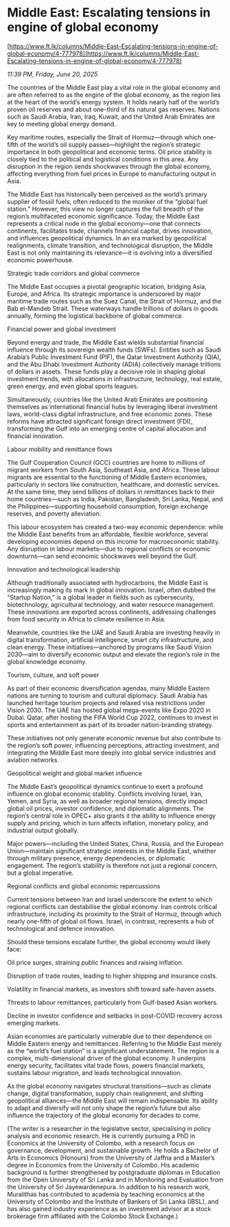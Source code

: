 # Middle East: Escalating tensions in engine of global economy

[https://www.ft.lk/columns/Middle-East-Escalating-tensions-in-engine-of-global-economy/4-777978](https://www.ft.lk/columns/Middle-East-Escalating-tensions-in-engine-of-global-economy/4-777978)

*11:39 PM, Friday, June 20, 2025*

The countries of the Middle East play a vital role in the global economy and are often referred to as the engine of the global economy, as the region lies at the heart of the world’s energy system. It holds nearly half of the world’s proven oil reserves and about one-third of its natural gas reserves. Nations such as Saudi Arabia, Iran, Iraq, Kuwait, and the United Arab Emirates are key to meeting global energy demand.

Key maritime routes, especially the Strait of Hormuz—through which one-fifth of the world’s oil supply passes—highlight the region’s strategic importance in both geopolitical and economic terms. Oil price stability is closely tied to the political and logistical conditions in this area. Any disruption in the region sends shockwaves through the global economy, affecting everything from fuel prices in Europe to manufacturing output in Asia.

The Middle East has historically been perceived as the world’s primary supplier of fossil fuels, often reduced to the moniker of the “global fuel station.” However, this view no longer captures the full breadth of the region’s multifaceted economic significance. Today, the Middle East represents a critical node in the global economy—one that connects continents, facilitates trade, channels financial capital, drives innovation, and influences geopolitical dynamics. In an era marked by geopolitical realignments, climate transition, and technological disruption, the Middle East is not only maintaining its relevance—it is evolving into a diversified economic powerhouse.

Strategic trade corridors and global commerce

The Middle East occupies a pivotal geographic location, bridging Asia, Europe, and Africa. Its strategic importance is underscored by major maritime trade routes such as the Suez Canal, the Strait of Hormuz, and the Bab el-Mandeb Strait. These waterways handle trillions of dollars in goods annually, forming the logistical backbone of global commerce.

Financial power and global investment

Beyond energy and trade, the Middle East wields substantial financial influence through its sovereign wealth funds (SWFs). Entities such as Saudi Arabia’s Public Investment Fund (PIF), the Qatar Investment Authority (QIA), and the Abu Dhabi Investment Authority (ADIA) collectively manage trillions of dollars in assets. These funds play a decisive role in shaping global investment trends, with allocations in infrastructure, technology, real estate, green energy, and even global sports leagues.

Simultaneously, countries like the United Arab Emirates are positioning themselves as international financial hubs by leveraging liberal investment laws, world-class digital infrastructure, and free economic zones. These reforms have attracted significant foreign direct investment (FDI), transforming the Gulf into an emerging centre of capital allocation and financial innovation.

Labour mobility and remittance flows

The Gulf Cooperation Council (GCC) countries are home to millions of migrant workers from South Asia, Southeast Asia, and Africa. These labour migrants are essential to the functioning of Middle Eastern economies, particularly in sectors like construction, healthcare, and domestic services. At the same time, they send billions of dollars in remittances back to their home countries—such as India, Pakistan, Bangladesh, Sri Lanka, Nepal, and the Philippines—supporting household consumption, foreign exchange reserves, and poverty alleviation.

This labour ecosystem has created a two-way economic dependence: while the Middle East benefits from an affordable, flexible workforce, several developing economies depend on this income for macroeconomic stability. Any disruption in labour markets—due to regional conflicts or economic downturns—can send economic shockwaves well beyond the Gulf.

Innovation and technological leadership

Although traditionally associated with hydrocarbons, the Middle East is increasingly making its mark in global innovation. Israel, often dubbed the “Startup Nation,” is a global leader in fields such as cybersecurity, biotechnology, agricultural technology, and water resource management. These innovations are exported across continents, addressing challenges from food security in Africa to climate resilience in Asia.

Meanwhile, countries like the UAE and Saudi Arabia are investing heavily in digital transformation, artificial intelligence, smart city infrastructure, and clean energy. These initiatives—anchored by programs like Saudi Vision 2030—aim to diversify economic output and elevate the region’s role in the global knowledge economy.

Tourism, culture, and soft power

As part of their economic diversification agendas, many Middle Eastern nations are turning to tourism and cultural diplomacy. Saudi Arabia has launched heritage tourism projects and relaxed visa restrictions under Vision 2030. The UAE has hosted global mega-events like Expo 2020 in Dubai. Qatar, after hosting the FIFA World Cup 2022, continues to invest in sports and entertainment as part of its broader nation-branding strategy.

These initiatives not only generate economic revenue but also contribute to the region’s soft power, influencing perceptions, attracting investment, and integrating the Middle East more deeply into global service industries and aviation networks.

Geopolitical weight and global market influence

The Middle East’s geopolitical dynamics continue to exert a profound influence on global economic stability. Conflicts involving Israel, Iran, Yemen, and Syria, as well as broader regional tensions, directly impact global oil prices, investor confidence, and diplomatic alignments. The region’s central role in OPEC+ also grants it the ability to influence energy supply and pricing, which in turn affects inflation, monetary policy, and industrial output globally.

Major powers—including the United States, China, Russia, and the European Union—maintain significant strategic interests in the Middle East, whether through military presence, energy dependencies, or diplomatic engagement. The region’s stability is therefore not just a regional concern, but a global imperative.

Regional conflicts and global economic repercussions

Current tensions between Iran and Israel underscore the extent to which regional conflicts can destabilise the global economy. Iran controls critical infrastructure, including its proximity to the Strait of Hormuz, through which nearly one-fifth of global oil flows. Israel, in contrast, represents a hub of technological and defence innovation.

Should these tensions escalate further, the global economy would likely face:

Oil price surges, straining public finances and raising inflation.

Disruption of trade routes, leading to higher shipping and insurance costs.

Volatility in financial markets, as investors shift toward safe-haven assets.

Threats to labour remittances, particularly from Gulf-based Asian workers.

Decline in investor confidence and setbacks in post-COVID recovery across emerging markets.

Asian economies are particularly vulnerable due to their dependence on Middle Eastern energy and remittances. Referring to the Middle East merely as the “world’s fuel station” is a significant understatement. The region is a complex, multi-dimensional driver of the global economy. It underpins energy security, facilitates vital trade flows, powers financial markets, sustains labour migration, and leads technological innovation.

As the global economy navigates structural transitions—such as climate change, digital transformation, supply chain realignment, and shifting geopolitical alliances—the Middle East will remain indispensable. Its ability to adapt and diversify will not only shape the region’s future but also influence the trajectory of the global economy for decades to come.

(The writer is a researcher in the legislative sector, specialising in policy analysis and economic research. He is currently pursuing a PhD in Economics at the University of Colombo, with a research focus on governance, development, and sustainable growth. He holds a Bachelor of Arts in Economics (Honours) from the University of Jaffna and a Master’s degree in Economics from the University of Colombo. His academic background is further strengthened by postgraduate diplomas in Education from the Open University of Sri Lanka and in Monitoring and Evaluation from the University of Sri Jayewardenepura. In addition to his research work, Muralithas has contributed to academia by teaching economics at the University of Colombo and the Institute of Bankers of Sri Lanka (IBSL), and has also gained industry experience as an investment advisor at a stock brokerage firm affiliated with the Colombo Stock Exchange.)

